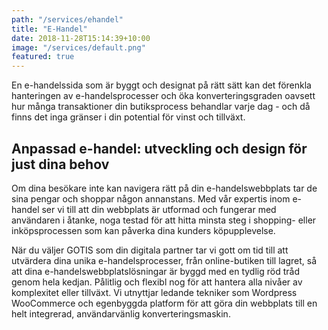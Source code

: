 ```yaml
---
path: "/services/ehandel"
title: "E-Handel"
date: 2018-11-28T15:14:39+10:00
image: "/services/default.png"
featured: true
---
```


En e-handelssida som är byggt och designat på rätt sätt kan det förenkla hanteringen av e-handelsprocesser och öka konverteringsgraden oavsett hur många transaktioner din butiksprocess behandlar varje dag - och då finns det inga gränser i din potential för vinst och tillväxt.

## Anpassad e-handel: utveckling och design för just dina behov

Om dina besökare inte kan navigera rätt på din e-handelswebbplats tar de sina pengar och shoppar någon annanstans. Med vår expertis inom e-handel ser vi till att din webbplats är utformad och fungerar med användaren i åtanke, noga testad för att hitta minsta steg i shopping- eller inköpsprocessen som kan påverka dina kunders köpupplevelse.

När du väljer GOTIS som din digitala partner tar vi gott om tid till att utvärdera dina unika e-handelsprocesser, från online-butiken till lagret, så att dina e-handelswebbplatslösningar är byggd med en tydlig röd tråd genom hela kedjan. Pålitlig och flexibl nog för att hantera alla nivåer av komplexitet eller tillväxt. Vi utnyttjar ledande tekniker som Wordpress WooCommerce och egenbyggda platform för att göra din webbplats till en helt integrerad, användarvänlig konverteringsmaskin.

